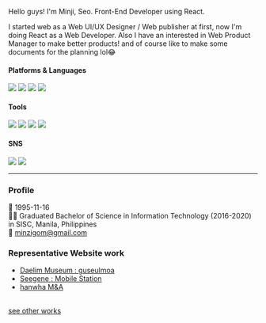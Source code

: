 Hello guys!
I'm Minji, Seo. Front-End Developer using React.

I started web as a Web UI/UX Designer / Web publisher at first, now I'm doing React as a Web Developer.
Also I have an interested in Web Product Manager to make better products! and of course like to make some documents for the planning lol😂

#### Platforms & Languages
<img src="https://img.shields.io/badge/React-61DAFB?style=flat-square&logo=React&logoColor=white"/> <img src="https://img.shields.io/badge/HTML5-E34F26?style=flat-square&logo=HTML5&logoColor=white"/> <img src="https://img.shields.io/badge/CSS3-1572B6?style=flat-square&logo=CSS3&logoColor=white"/> <img src="https://img.shields.io/badge/JavaScript-EF9421?style=flat-square&logo=JavaScript&logoColor=white"/> 

#### Tools
<img src="https://img.shields.io/badge/Adobe Illustrator-FF9A00?style=flat-square&logo=Adobe Illustrator&logoColor=white"/> <img src="https://img.shields.io/badge/Adobe Photoshop-31A8FF?style=flat-square&logo=Adobe Photoshop&logoColor=white"/> <img src="https://img.shields.io/badge/Visual Studio Code-007ACC?style=flat-square&logo=Visual Studio Code&logoColor=white"/> <img src="https://img.shields.io/badge/Amazon AWS-232F3E?style=flat-square&logo=Amazon AWS&logoColor=white"/>

#### SNS
<a href="https://aback-shock-0a7.notion.site/99-99-4-f9fba3a799654a20aa09c30551669eb7" target="_blank"><img src="https://img.shields.io/badge/Notion-000000?style=flat-square&logo=Notion&logoColor=white"/></a> <img src="https://img.shields.io/badge/Instagram-E4405F?style=flat-square&logo=Instagram&logoColor=white"/>

<hr/>

### Profile

👶 1995-11-16 <br/>
👩‍🎓 Graduated Bachelor of Science in Information Technology (2016-2020) in SISC, Manila, Philippines  <br/>
📧 minzigom@gmail.com <br/>

### Representative Website work
* <a href="http://www.daelimmuseum.org/guseulmoa/index.do">Daelim Museum : guseulmoa</a><br/>
* <a href="https://www.seegene.co.kr/mobilestation">Seegene : Mobile Station</a><br/>
* <a href="http://hanwhamna.com/">hanwha M&A</a><br/>

<br/>
<a href="http://mingdiseloper.dothome.co.kr/works.php">see other works</a>



